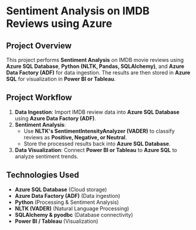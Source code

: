 # Sentiment Analysis on IMDB Reviews using Azure 

## Project Overview
This project performs **Sentiment Analysis** on IMDB movie reviews using **Azure SQL Database**, **Python (NLTK, Pandas, SQLAlchemy)**, and **Azure Data Factory (ADF)** for data ingestion. The results are then stored in **Azure SQL** for visualization in **Power BI or Tableau**.

## Project Workflow
1. **Data Ingestion**: Import IMDB review data into **Azure SQL Database** using **Azure Data Factory (ADF)**.
2. **Sentiment Analysis**:
   - Use **NLTK's SentimentIntensityAnalyzer (VADER)** to classify reviews as **Positive, Negative, or Neutral**.
   - Store the processed results back into **Azure SQL Database**.
3. **Data Visualization**: Connect **Power BI or Tableau** to **Azure SQL** to analyze sentiment trends.

## Technologies Used
- **Azure SQL Database** (Cloud storage)
- **Azure Data Factory (ADF)** (Data ingestion)
- **Python** (Processing & Sentiment Analysis)
- **NLTK (VADER)** (Natural Language Processing)
- **SQLAlchemy & pyodbc** (Database connectivity)
- **Power BI / Tableau** (Visualization)



